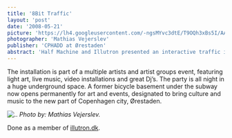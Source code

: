 ```yaml
---
title: '8Bit Traffic'
layout: 'post'
date: '2008-05-21'
picture: 'https://lh4.googleusercontent.com/-ngsMYvc3dtE/T9OQh3xBs5I/AAAAAAAAISo/Lpg8DODtdNs/s603/cphadd5.jpeg'
photographer: 'Mathias Vejerslev'
publisher: 'CPHADD at Ørestaden'
abstract: 'Half Machine and Illutron presented an interactive traffic installation for the opening of Cph ADD (Copenhagen Architecture and Design Days). The antique diode displays ‘listened’ to the traffic around Ørestad Metro station and played along then the trains passed by. Red & green light patterns were triggered by the passing trains and cars on the highway.'
---
```






The installation is part of a multiple artists and artist groups event, featuring light art, live music, video installations and great Dj’s. The party is all night in a huge underground space. A former bicycle basement under the subway now opens permanently for art and events, designated to bring culture and music to the new part of Copenhagen city, Ørestaden.

![..](https://lh3.googleusercontent.com/-OLqS5jTo62g/T9OQi4Kkh-I/AAAAAAAAISs/VIyRhqRYYfA/s603/cphadd4.jpeg)
*Photo by: Mathias Vejerslev.*

Done as a member of [illutron.dk](http://illutron.dk/).

